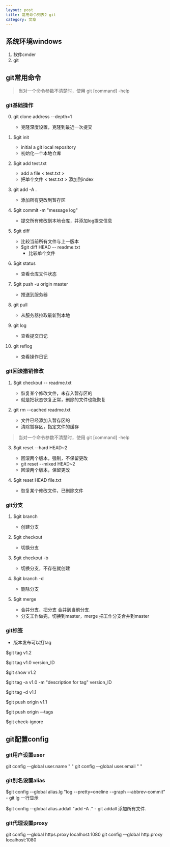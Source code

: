 ```yaml
---
layout: post
title: 常用命令列表2-git
category: 文章
---
```


## 系统环境windows
1. 软件cmder
2. git



## git常用命令

> 当对一个命令参数不清楚时，使用 git [command] -help


### git基础操作

0. git clone address --depth=1
    - 克隆深度设置，克隆到最近一次提交

1. $git init
    - initial a git local repository 
    - 初始化一个本地仓库

2. $git add test.txt
    - add a file < test.txt > 
    - 把单个文件 < test.txt > 添加到index

3. git add -A . 
    - 添加所有更改到暂存区

4. $git commit -m "message log"
    - 提交所有修改到本地仓库，并添加log提交信息

5. $git diff
    - 比较当前所有文件与上一版本
    - $git diff HEAD -- readme.txt
        - 比较单个文件

6. $git status
    - 查看仓库文件状态

7. $git push -u origin master
    - 推送到服务器

8. git pull
    - 从服务器拉取最新到本地

9. git log
    - 查看提交日记

10. git reflog
    - 查看操作日记

### git回滚撤销修改

1. $git checkout -- readme.txt
    - 恢复某个修改文件，未存入暂存区的
    - 就是把状态恢复正常，删除的文件也能恢复
    
2. git rm --cached readme.txt
    - 文件已经添加入暂存区的
    - 清除暂存区，指定文件的缓存

> 当对一个命令参数不清楚时，使用 git [command] -help

3. $git reset --hard HEAD~2
    - 回滚两个版本，强制，不保留更改
    - git reset --mixed HEAD~2
    - 回滚两个版本，保留更改

4. $git reset HEAD file.txt
    - 恢复某个修改文件，已删除文件

### git分支
1. $git branch <name>
    - 创建分支<name>

2. $git checkout <name>
    - 切换分支

3. $git checkout -b <name>
    - 切换分支，不存在就创建

4. $git branch -d <name>
    - 删除分支

5. $git merge <name>
    - 合并分支，把分支<name> 合并到当前分支.
    - 分支<name>工作做完，切换到master，merge<name> 把工作分支合并到master

### git标签

- 版本发布可以打tag

$git tag v1.2

$git tag v1.0 version_ID

$git show v1.2

$git tag -a v1.0 -m "description for tag" version_ID

$git tag -d v1.1

$git push origin v1.1

$git push origin --tags

$git check-ignore

## git配置config

### git用户设置user

git config --global user.name  " "
git config --global user.email " "

### git别名设置alias

$git config --global alias.lg "log --pretty=oneline --graph --abbrev-commit"
    - git lg 一行显示

$git config --global alias.addall "add -A ."
    - git addall 添加所有文件.

### git代理设置proxy

git config --global https.proxy localhost:1080
git config --global http.proxy localhost:1080


